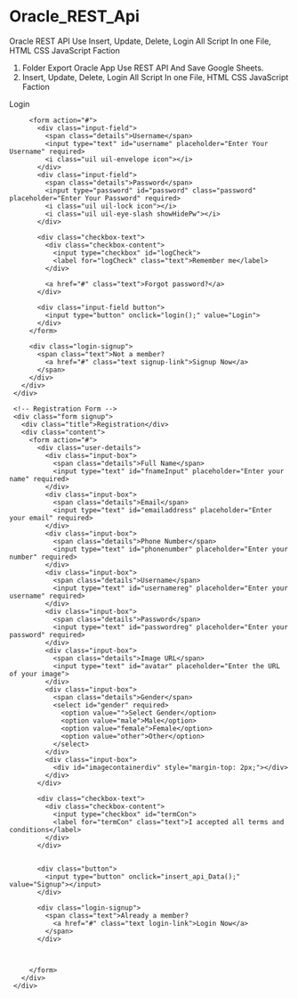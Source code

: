 # Oracle_REST_Api
Oracle REST API Use Insert, Update, Delete, Login All Script In one File, HTML CSS JavaScript Faction

1. Folder Export Oracle App Use REST API And Save Google Sheets.
2.  Insert, Update, Delete, Login All Script In one File, HTML CSS JavaScript Faction



<!DOCTYPE html> 
 <!-- Created By CodingLab - www.codinglabweb.com --> 
 <html lang="en" dir="ltr"> 
  
 <head> 
   <meta charset="UTF-8"> 
   <!---<title> Responsive Registration Form | CodingLab </title>---> 
   <link rel="stylesheet" href="style.css"> 
   <meta name="viewport" content="width=device-width, initial-scale=1.0"> 
   <link rel="stylesheet" href="https://cdnjs.cloudflare.com/ajax/libs/font-awesome/5.15.3/css/all.min.css" 
     integrity="sha512-/yVRLYEpX75KQ+oQQDptdrNAhZiEl1A1NwKjJK0vJEN95h99lF9fjK7z6xnlx5A5U6jnkU6rYSMhDzMK8HXdWg==" 
     crossorigin="anonymous" referrerpolicy="no-referrer" /> 
   <meta name="viewport" content="width=device-width, initial-scale=1.0"> 
 </head> 
 <style> 
  
 @import url('https://fonts.googleapis.com/css2?family=Poppins:wght@200;300;400;500;600;700&display=swap'); 
 </style> 
  
 <body> 
   <div class="containerdiv"> 
     <!-- Registration Form --> 
     <div class="forms"> 
       <div class="form login"> 
         <span class="title">Login</span> 
  
         <form action="#"> 
           <div class="input-field"> 
             <span class="details">Username</span> 
             <input type="text" id="username" placeholder="Enter Your Username" required> 
             <i class="uil uil-envelope icon"></i> 
           </div> 
           <div class="input-field"> 
             <span class="details">Password</span> 
             <input type="password" id="password" class="password" placeholder="Enter Your Password" required> 
             <i class="uil uil-lock icon"></i> 
             <i class="uil uil-eye-slash showHidePw"></i> 
           </div> 
  
           <div class="checkbox-text"> 
             <div class="checkbox-content"> 
               <input type="checkbox" id="logCheck"> 
               <label for="logCheck" class="text">Remember me</label> 
             </div> 
  
             <a href="#" class="text">Forgot password?</a> 
           </div> 
  
           <div class="input-field button"> 
             <input type="button" onclick="login();" value="Login"> 
           </div> 
         </form> 
  
         <div class="login-signup"> 
           <span class="text">Not a member? 
             <a href="#" class="text signup-link">Signup Now</a> 
           </span> 
         </div> 
       </div> 
     </div> 
  
     <!-- Registration Form --> 
     <div class="form signup"> 
       <div class="title">Registration</div> 
       <div class="content"> 
         <form action="#"> 
           <div class="user-details"> 
             <div class="input-box"> 
               <span class="details">Full Name</span> 
               <input type="text" id="fnameInput" placeholder="Enter your name" required> 
             </div> 
             <div class="input-box"> 
               <span class="details">Email</span> 
               <input type="text" id="emailaddress" placeholder="Enter your email" required> 
             </div> 
             <div class="input-box"> 
               <span class="details">Phone Number</span> 
               <input type="text" id="phonenumber" placeholder="Enter your number" required> 
             </div> 
             <div class="input-box"> 
               <span class="details">Username</span> 
               <input type="text" id="usernamereg" placeholder="Enter your username" required> 
             </div> 
             <div class="input-box"> 
               <span class="details">Password</span> 
               <input type="text" id="passwordreg" placeholder="Enter your password" required> 
             </div> 
             <div class="input-box"> 
               <span class="details">Image URL</span> 
               <input type="text" id="avatar" placeholder="Enter the URL of your image"> 
             </div> 
             <div class="input-box"> 
               <span class="details">Gender</span> 
               <select id="gender" required> 
                 <option value="">Select Gender</option> 
                 <option value="male">Male</option> 
                 <option value="female">Female</option> 
                 <option value="other">Other</option> 
               </select> 
             </div> 
             <div class="input-box"> 
               <div id="imagecontainerdiv" style="margin-top: 2px;"></div> 
             </div> 
           </div> 
  
           <div class="checkbox-text"> 
             <div class="checkbox-content"> 
               <input type="checkbox" id="termCon"> 
               <label for="termCon" class="text">I accepted all terms and conditions</label> 
             </div> 
           </div> 
  
  
           <div class="button"> 
             <input type="button" onclick="insert_api_Data();" value="Signup"></input> 
           </div> 
  
           <div class="login-signup"> 
             <span class="text">Already a member? 
               <a href="#" class="text login-link">Login Now</a> 
             </span> 
           </div> 
  
  
  
         </form> 
       </div> 
     </div> 
   </div> 
  
   <!-- Add JavaScript code below this line --> 
   <script src="script.js"></script> 
   <script src="login.js"></script> 
   <script> 
       const loginForm = document.querySelector('.form.login'); 
     const signupForm = document.querySelector('.form.signup'); 
     const loginLink = document.querySelector('.login-link'); 
     const signupLink = document.querySelector('.signup-link'); 
  
     loginLink.addEventListener('click', function () { 
       loginForm.style.display = 'block'; 
       signupForm.style.display = 'none'; 
     }); 
  
     signupLink.addEventListener('click', function () { 
       signupForm.style.display = 'block'; 
       loginForm.style.display = 'none'; 
     }); 
  
     // Get the image URL input element 
     const imageUrlInput = document.getElementById('avatar'); 
     const imgdesply = document.getElementById("imagecontainerdiv"); 
  
     function displayImage() { 
       const imageUrl = imageUrlInput.value; 
       imagecontainerdiv.innerHTML = `<img src="${imageUrl}" style="max-width: 114px; border-radius: 10px; height: 65px;">`; 
     } 
  
     // Add an event listener to the image URL input box 
     imageUrlInput.addEventListener('input', displayImage); 
   </script> 
   <img src="https://cdms.police.gov.bd/cdms/r/cdmsbase/files/static/v7Y/police-logo.png" id="refresh-icon" 
     style="display:none;"> 
   <script src="https://cdn.jsdelivr.net/npm/sweetalert2@11.0.16/dist/sweetalert2.all.min.js"></script> 
  
  
 </body> 
  
 </html>